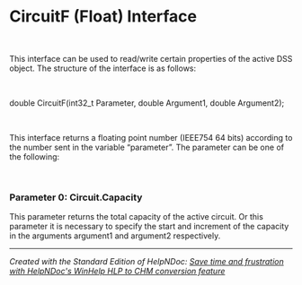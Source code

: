 # CircuitF (Float) Interface

&nbsp;

This interface can be used to read/write certain properties of the active DSS object. The structure of the interface is as follows:

&nbsp;

double CircuitF(int32\_t Parameter, double Argument1, double Argument2);

&nbsp;

This interface returns a floating point number (IEEE754 64 bits) according to the number sent in the variable “parameter”. The parameter can be one of the following:

&nbsp;

### Parameter 0: Circuit.Capacity

This parameter returns the total capacity of the active circuit. Or this parameter it is necessary to specify the start and increment of the capacity in the arguments argument1 and argument2 respectively. 


***
_Created with the Standard Edition of HelpNDoc: [Save time and frustration with HelpNDoc's WinHelp HLP to CHM conversion feature](<https://www.helpndoc.com/step-by-step-guides/how-to-convert-a-hlp-winhelp-help-file-to-a-chm-html-help-help-file/>)_

